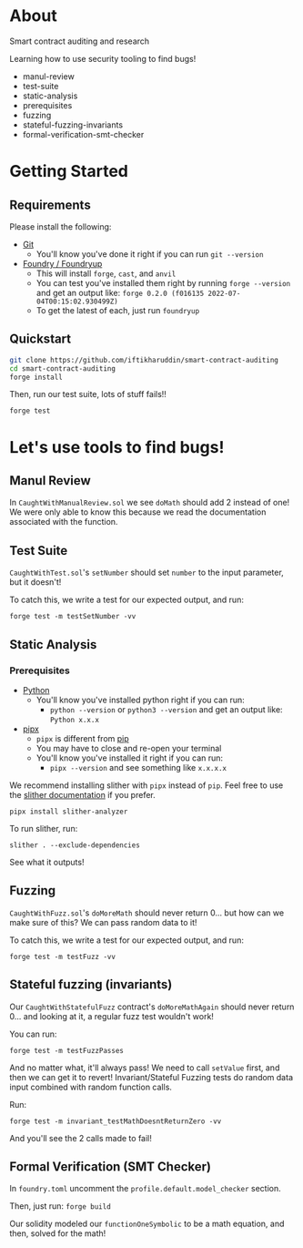# About

Smart contract auditing and research

Learning how to use security tooling to find bugs!

- manul-review
- test-suite
- static-analysis
- prerequisites
- fuzzing
- stateful-fuzzing-invariants
- formal-verification-smt-checker

# Getting Started

## Requirements

Please install the following:

- [Git](https://git-scm.com/book/en/v2/Getting-Started-Installing-Git)
  - You'll know you've done it right if you can run `git --version`
- [Foundry / Foundryup](https://github.com/gakonst/foundry)
  - This will install `forge`, `cast`, and `anvil`
  - You can test you've installed them right by running `forge --version` and get an output like: `forge 0.2.0 (f016135 2022-07-04T00:15:02.930499Z)`
  - To get the latest of each, just run `foundryup`

## Quickstart

```sh
git clone https://github.com/iftikharuddin/smart-contract-auditing
cd smart-contract-auditing
forge install
```

Then, run our test suite, lots of stuff fails!!

```
forge test
```

# Let's use tools to find bugs!

## Manul Review

In `CaughtWithManualReview.sol` we see `doMath` should add 2 instead of one! We were only able to know this because we read the documentation associated with the function.

## Test Suite

`CaughtWithTest.sol`'s `setNumber` should set `number` to the input parameter, but it doesn't!

To catch this, we write a test for our expected output, and run:

```
forge test -m testSetNumber -vv
```

## Static Analysis

### Prerequisites

- [Python](https://www.python.org/downloads/)
  - You'll know you've installed python right if you can run:
    - `python --version` or `python3 --version` and get an output like: `Python x.x.x`
- [pipx](https://pypa.github.io/pipx/installation/)
  - `pipx` is different from [pip](https://pypi.org/project/pip/)
  - You may have to close and re-open your terminal
  - You'll know you've installed it right if you can run:
    - `pipx --version` and see something like `x.x.x.x`

We recommend installing slither with `pipx` instead of `pip`. Feel free to use the [slither documentation](https://github.com/crytic/slither#how-to-install) if you prefer.

```
pipx install slither-analyzer
```

To run slither, run:

```
slither . --exclude-dependencies
```

See what it outputs!

## Fuzzing

`CaughtWithFuzz.sol`'s `doMoreMath` should never return 0... but how can we make sure of this? We can pass random data to it!

To catch this, we write a test for our expected output, and run:

```
forge test -m testFuzz -vv
```

## Stateful fuzzing (invariants)

Our `CaughtWithStatefulFuzz` contract's `doMoreMathAgain` should never return 0... and looking at it, a regular fuzz test wouldn't work!

You can run:

```
forge test -m testFuzzPasses
```

And no matter what, it'll always pass! We need to call `setValue` first, and then we can get it to revert! Invariant/Stateful Fuzzing tests do random data input combined with random function calls.

Run:

```
forge test -m invariant_testMathDoesntReturnZero -vv
```

And you'll see the 2 calls made to fail!

## Formal Verification (SMT Checker)

In `foundry.toml` uncomment the `profile.default.model_checker` section.

Then, just run: `forge build`

Our solidity modeled our `functionOneSymbolic` to be a math equation, and then, solved for the math!
